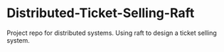 # Distributed-Ticket-Selling-Raft
Project repo for distributed systems. Using raft to design a ticket selling system.
